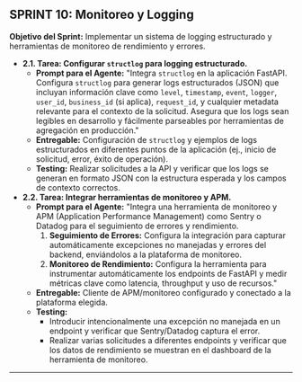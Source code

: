 ## **SPRINT 10: Monitoreo y Logging**

**Objetivo del Sprint:** Implementar un sistema de logging estructurado y herramientas de monitoreo de rendimiento y errores.

*   **2.1. Tarea: Configurar `structlog` para logging estructurado.**
    *   **Prompt para el Agente:** "Integra `structlog` en la aplicación FastAPI. Configura `structlog` para generar logs estructurados (JSON) que incluyan información clave como `level`, `timestamp`, `event`, `logger`, `user_id`, `business_id` (si aplica), `request_id`, y cualquier metadata relevante para el contexto de la solicitud. Asegura que los logs sean legibles en desarrollo y fácilmente parseables por herramientas de agregación en producción."
    *   **Entregable:** Configuración de `structlog` y ejemplos de logs estructurados en diferentes puntos de la aplicación (ej., inicio de solicitud, error, éxito de operación).
    *   **Testing:** Realizar solicitudes a la API y verificar que los logs se generan en formato JSON con la estructura esperada y los campos de contexto correctos.
*   **2.2. Tarea: Integrar herramientas de monitoreo y APM.**
    *   **Prompt para el Agente:** "Integra una herramienta de monitoreo y APM (Application Performance Management) como Sentry o Datadog para el seguimiento de errores y rendimiento.
        1.  **Seguimiento de Errores:** Configura la integración para capturar automáticamente excepciones no manejadas y errores del backend, enviándolos a la plataforma de monitoreo.
        2.  **Monitoreo de Rendimiento:** Configura la herramienta para instrumentar automáticamente los endpoints de FastAPI y medir métricas clave como latencia, throughput y uso de recursos."
    *   **Entregable:** Cliente de APM/monitoreo configurado y conectado a la plataforma elegida.
    *   **Testing:**
        *   Introducir intencionalmente una excepción no manejada en un endpoint y verificar que Sentry/Datadog captura el error.
        *   Realizar varias solicitudes a diferentes endpoints y verificar que los datos de rendimiento se muestran en el dashboard de la herramienta de monitoreo.

---